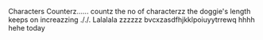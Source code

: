 Characters Counterz......
countz the no of characterzz
the doggie's length keeps on increazzing
././.
Lalalala
zzzzzz
bvcxzasdfhjkklpoiuyytrrewq
hhhh
hehe
today 